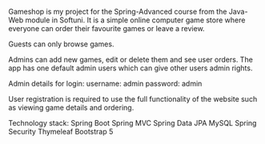 Gameshop is my project for the Spring-Advanced course from the Java-Web module in Softuni.
It is a simple online computer game store where everyone can order their favourite games or leave a review.

Guests can only browse games.

Admins can add new games, edit or delete them and see user orders.
The app has one default admin users which can give other users admin rights.

Admin details for login:
username: admin
password: admin

User registration is required to use the full functionality of the website such as viewing game details and ordering.

Technology stack:
    Spring Boot
    Spring MVC
    Spring Data JPA
    MySQL
    Spring Security
    Thymeleaf
    Bootstrap 5

